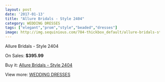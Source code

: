 ```yaml
---
layout: post
date: '2017-01-13'
title: "Allure Bridals - Style 2404"
category: WEDDING DRESSES
tags: ["elegant","prom","style","beaded","dresses"]
image: http://img.sequinious.com/784-thickbox_default/allure-bridals-style-2404.jpg
---
```

Allure Bridals - Style 2404

On Sales: **$395.99**
<a href="https://www.sequinious.com/wedding-dresses/273-allure-bridals-style-2404.html"><amp-img layout="responsive" width="600" height="600" src="//img.sequinious.com/784-thickbox_default/allure-bridals-style-2404.jpg" alt="Allure Bridals - Style 2404 0" /></a>
<a href="https://www.sequinious.com/wedding-dresses/273-allure-bridals-style-2404.html"><amp-img layout="responsive" width="600" height="600" src="//img.sequinious.com/785-thickbox_default/allure-bridals-style-2404.jpg" alt="Allure Bridals - Style 2404 1" /></a>

Buy it: [Allure Bridals - Style 2404](https://www.sequinious.com/wedding-dresses/273-allure-bridals-style-2404.html "Allure Bridals - Style 2404")

View more: [WEDDING DRESSES](https://www.sequinious.com/2-wedding-dresses "WEDDING DRESSES")
